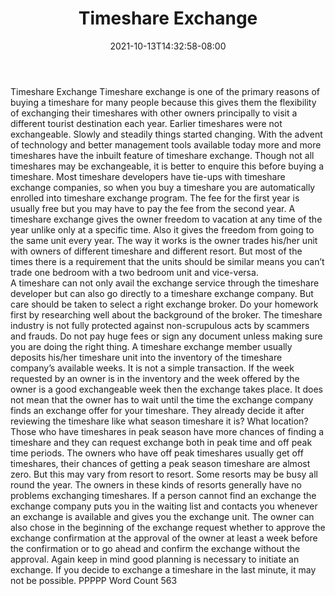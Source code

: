 ﻿---
title: "Timeshare Exchange"
date: 2021-10-13T14:32:58-08:00
description: "Time-Share Investments Tips for Web Success"
featured_image: "/images/Time-Share Investments.jpg"
tags: ["Time Share Investments"]
---

Timeshare Exchange
Timeshare exchange is one of the primary reasons of buying a timeshare for many people because this gives them the flexibility of exchanging their timeshares with other owners principally to visit a different tourist destination each year. Earlier timeshares were not exchangeable. Slowly and steadily things started changing. With the advent of technology and better management tools available today more and more timeshares have the inbuilt feature of timeshare exchange. Though not all timeshares may be exchangeable, it is better to enquire this before buying a timeshare. Most timeshare developers have tie-ups with timeshare exchange companies, so when you buy a timeshare you are automatically enrolled into timeshare exchange program. The fee for the first year is usually free but you may have to pay the fee from the second year. 
A timeshare exchange gives the owner freedom to vacation at any time of the year unlike only at a specific time.  Also it gives the freedom from going to the same unit every year. The way it works is the owner trades his/her unit with owners of different timeshare and different resort. But most of the times there is a requirement that the units should be similar means you can’t trade one bedroom with a two bedroom unit and vice-versa.  
A timeshare can not only avail the exchange service through the timeshare developer but can also go directly to a timeshare exchange company. But care should be taken to select a right exchange broker. Do your homework first by researching well about the background of the broker. The timeshare industry is not fully protected against non-scrupulous acts by scammers and frauds. Do not pay huge fees or sign any document unless making sure you are doing the right thing. 
A timeshare exchange member usually deposits his/her timeshare unit into the inventory of the timeshare company’s available weeks. It is not a simple transaction. If the week requested by an owner is in the inventory and the week offered by the owner is a good exchangeable week then the exchange takes place. It does not mean that the owner has to wait until the time the exchange company finds an exchange offer for your timeshare. They already decide it after reviewing the timeshare like what season timeshare it is? What location? Those who have timeshares in peak season have more chances of finding a timeshare and they can request exchange both in peak time and off peak time periods. The owners who have off peak timeshares usually get off timeshares, their chances of getting a peak season timeshare are almost zero. But this may vary from resort to resort. Some resorts may be busy all round the year. The owners in these kinds of resorts generally have no problems exchanging timeshares. 
If a person cannot find an exchange the exchange company puts you in the waiting list and contacts you whenever an exchange is available and gives you the exchange unit. The owner can also chose in the beginning of the exchange request whether to approve the exchange confirmation at the approval of the owner at least a week before the confirmation or to go ahead and confirm the exchange without the approval. Again keep in mind good planning is necessary to initiate an exchange. If you decide to exchange a timeshare in the last minute, it may not be possible. 
PPPPP
Word Count 563

